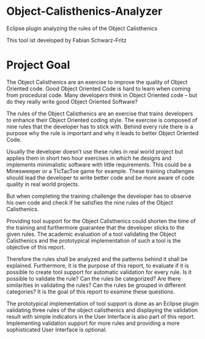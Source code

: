 Object-Calisthenics-Analyzer
============================

Eclipse plugin analyzing the rules of the Object Calisthenics

This tool ist developed by Fabian Schwarz-Fritz

Project Goal
============
The Object Calisthenics are an exercise to improve the quality of Object Oriented code. Good Object Oriented Code is hard to learn when coming from procedural code. Many developers think in Object Oriented code – but do they really write good Object Oriented Software?

The rules of the Object Calisthenics are an exercise that trains developers to enhance their Object Oriented coding style. The exercise is composed of nine rules that the developer has to stick with. Behind every rule there is a purpose why the rule is important and why it leads to better Object Oriented Code.

Usually the developer doesn’t use these rules in real world project but applies them in short two hour exercises in which he designs and implements minimalistic software with little requirements. This could be a Minesweeper or a TicTacToe game for example. These training challenges should lead the developer to write better code and be more aware of code quality in real world projects.

But when completing the training challenge the developer has to observe his own code and check if he satisfies the nine rules of the Object Calisthenics.

Providing tool support for the Object Calisthenics could shorten the time of the training and furthermore guarantee that the developer sticks to the given rules. The academic evaluation of a tool validating the Object Calisthenics and the prototypical implementation of such a tool is the objective of this report.

Therefore the rules shall be analyzed and the patterns behind it shall be explained. Furthermore, it is the purpose of this report, to evaluate if it is possible to create tool support for automatic validation for every rule. Is it possible to validate the rule? Can the rules be categorized? Are there similarities in validating the rules? Can the rules be grouped in different categories? It is the goal of this report to examine these questions.

The prototypical implementation of tool support is done as an Eclipse plugin validating three rules of the object calisthenics and displaying the validation result with simple indicators in the User Interface is also part of this report. Implementing validation support for more rules and providing a more sophisticated User Interface is optional.
